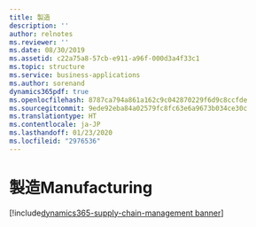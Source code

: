 ```yaml
---
title: 製造
description: ''
author: relnotes
ms.reviewer: ''
ms.date: 08/30/2019
ms.assetid: c22a75a8-57cb-e911-a96f-000d3a4f33c1
ms.topic: structure
ms.service: business-applications
ms.author: sorenand
dynamics365pdf: true
ms.openlocfilehash: 8787ca794a861a162c9c042870229f6d9c8ccfde
ms.sourcegitcommit: 9ede92eba84a02579fc8fc63e6a9673b034ce30c
ms.translationtype: HT
ms.contentlocale: ja-JP
ms.lasthandoff: 01/23/2020
ms.locfileid: "2976536"
---
```

# <a name="manufacturing"></a><span data-ttu-id="d8769-102">製造</span><span class="sxs-lookup"><span data-stu-id="d8769-102">Manufacturing</span></span>

[!include[dynamics365-supply-chain-management banner](../includes/dynamics365-supply-chain-management.md)]

<!--structure start-->

<!--structure end-->



